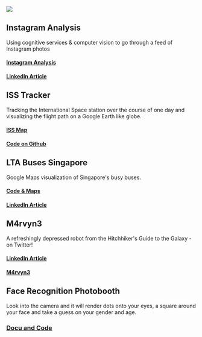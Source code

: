 ![](http://www.sotong.io/sk7.png)

## Instagram Analysis

Using cognitive services & computer vision to go through a feed of Instagram photos

#### [Instagram Analysis](http://ig.sotong.io/)

#### [LinkedIn Article](https://www.linkedin.com/pulse/did-ai-bot-feel-hungry-after-looking-all-my-instagram-uli-hitzel)

## ISS Tracker

Tracking the International Space station over the course of one day and visualizing the flight path on a Google Earth like globe.

#### [ISS Map](http://iss.sotong.io/)
#### [Code on Github](https://github.com/u1i/iss-tracker)

## LTA Buses Singapore

Google Maps visualization of Singapore's busy buses.
#### [Code & Maps](http://lta.sotong.io/)
#### [LinkedIn Article](https://www.linkedin.com/pulse/making-sense-open-data-apis-singapores-busy-buses-uli-hitzel)

## M4rvyn3

A refreshingly depressed robot from the Hitchhiker's Guide to the Galaxy - on Twitter!

#### [LinkedIn Article](https://www.linkedin.com/pulse/im-building-world-sized-robot-uli-hitzel)
#### [M4rvyn3](https://twitter.com/m4rvyn3)

## Face Recognition Photobooth

Look into the camera and it will render dots onto your eyes, a square around your face and take a guess on your gender and age.

### [Docu and Code](https://github.com/u1i/realtime-face-recognition-webcam-osx)
